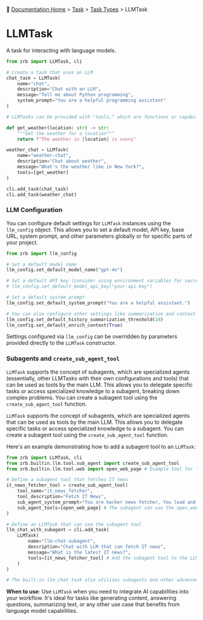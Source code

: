 🔖 [Documentation Home](../../../README.md) > [Task](../../README.md) > [Task Types](../README.md) > LLMTask

# LLMTask

A task for interacting with language models.

```python
from zrb import LLMTask, cli

# Create a task that uses an LLM
chat_task = LLMTask(
    name="chat",
    description="Chat with an LLM",
    message="Tell me about Python programming",
    system_prompt="You are a helpful programming assistant"
)

# LLMTasks can be provided with "tools," which are functions or capabilities that the language model can use to perform actions or access external information.

def get_weather(location: str) -> str:
    """Get the weather for a location"""
    return f"The weather in {location} is sunny"

weather_chat = LLMTask(
    name="weather-chat",
    description="Chat about weather",
    message="What's the weather like in New York?",
    tools=[get_weather]
)

cli.add_task(chat_task)
cli.add_task(weather_chat)
```

### LLM Configuration

You can configure default settings for `LLMTask` instances using the `llm_config` object. This allows you to set a default model, API key, base URL, system prompt, and other parameters globally or for specific parts of your project.

```python
from zrb import llm_config

# Set a default model name
llm_config.set_default_model_name("gpt-4o")

# Set a default API key (consider using environment variables for secrets)
# llm_config.set_default_model_api_key("your-api-key")

# Set a default system prompt
llm_config.set_default_system_prompt("You are a helpful assistant.")

# You can also configure other settings like summarization and context enrichment thresholds
llm_config.set_default_history_summarization_threshold(10)
llm_config.set_default_enrich_context(True)
```

Settings configured via `llm_config` can be overridden by parameters provided directly to the `LLMTask` constructor.

### Subagents and `create_sub_agent_tool`

`LLMTask` supports the concept of subagents, which are specialized agents (essentially, other LLMTasks with their own configurations and tools) that can be used as tools by the main LLM. This allows you to delegate specific tasks or access specialized knowledge to a subagent, breaking down complex problems. You can create a subagent tool using the `create_sub_agent_tool` function.

`LLMTask` supports the concept of subagents, which are specialized agents that can be used as tools by the main LLM. This allows you to delegate specific tasks or access specialized knowledge to a subagent. You can create a subagent tool using the `create_sub_agent_tool` function.

Here's an example demonstrating how to add a subagent tool to an `LLMTask`:

```python
from zrb import LLMTask, cli
from zrb.builtin.llm.tool.sub_agent import create_sub_agent_tool
from zrb.builtin.llm.tool.web import open_web_page # Example tool for the subagent

# Define a subagent tool that fetches IT news
it_news_fetcher_tool = create_sub_agent_tool(
    tool_name="it_news_fetcher",
    tool_description="Fetch IT News",
    sub_agent_system_prompt="You are hacker news fetcher, You load and curate news from http://news.ycombinator.com, you start your response with REPORTING word",
    sub_agent_tools=[open_web_page] # The subagent can use the open_web_page tool
)

# Define an LLMTask that can use the subagent tool
llm_chat_with_subagent = cli.add_task(
    LLMTask(
        name="llm-chat-subagent",
        description="Chat with LLM that can fetch IT news",
        message="What is the latest IT news?",
        tools=[it_news_fetcher_tool] # Add the subagent tool to the LLMTask
    )
)

# The built-in llm_chat task also utilizes subagents and other advanced features.
```

**When to use**: Use `LLMTask` when you need to integrate AI capabilities into your workflow. It's ideal for tasks like generating content, answering questions, summarizing text, or any other use case that benefits from language model capabilities.